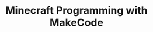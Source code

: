 ---
layout: course_detail
title: "Minecraft Programming with MakeCode"
topIntroText: "In this course, students will learn how to program in Minecraft using Microsoft's programming platform, MakeCode. Throughout the course, students will explore the fundamentals of computer programming, such as loops, variables, and conditional statements, as they apply to Minecraft. Students will learn how to use MakeCode to build and modify Minecraft structures, as well as how to create interactive games within the Minecraft environment."
bgImageUrl: "img/updated/L1/makecode-bg.jpg"
aboutLevel: "L1 Block Coding"
aboutCategoryTitle: "Course Category"
aboutCategory: "Game Development"
aboutGradeLevelTitle: "Grade Level"
aboutGradeLevel: "3 - 6"
aboutSkillLevelTitle: "Skill Level"
aboutSkillLevel: "Beginner - Intermediate"
aboutRatioTitle: "Student to Instructor Ratio"
aboutRatio: "4 : 1"
aboutText: "Students acquire proficiency in programming through MakeCode, which provides an accessible and engaging platform for individuals of all ages and skill levels to learn the fundamental concepts and practical applications of coding. Students can embark upon a journey of discovery and exploration as they create their very own unique iteration of the popular and beloved game, Minecraft."
priceschedule:
  monthlyPrice: ""
  classPrice: ""
  classPerMonth: ""
  scheduleDescription: "A general schedule description detailing available booking hours for the specific course will be placed here. This is currently filler text, please ignore."
promotion1: 
  enabled: "true"
  title: "No More Gaming Addiction"
  text: "Minecraft is a fun game, but kids can be addicted to playing it. With MakeCode, kids can start learning how to program while playing their favorite game."
  imageUrl: "img/updated/L1/makecode-bg.jpg"
promotion2: 
  enabled: "true"
  title: "Learn Real Programming Concepts"
  text: "Through the use of MakeCode, students will acquire a deep understanding of the professional programming concepts and principles that form the foundation of computer science and software development. As they play and experiment with Minecraft using MakeCode, they will be able to customize the game to their own unique specifications and unleash their imagination, all while gaining valuable insight and expertise in the world of programming."
  imageUrl: "img/updated/L1/makecode-1.png"
promotion3: 
  enabled: "true"
  title: "Challenge Your Imagination"
  text: "With the open platform provided by Minecraft, you can program anything you want with your imagination, and change the game into a version you have never seen before."
  imageUrl: "img/updated/L1/makecode-2.jpg"
promotion4: 
  enabled: "false"
  title: "Publish/Showcase Your Game"
  text: "With the vast array of online platforms available today, it has never been easier to showcase one's creativity and talent to a global audience. Through this process, students will gain valuable experience and hone their skills as a game developer, all while contributing to the vibrant and dynamic world of online gaming."
  imageUrl: "img/updated/empty.png"
promotion5: 
  enabled: "false"
  title: "More Than Just Programming"
  text: "Computational thinking and programming skill are important in today's society. Students gain confidence as they learn how to solve problems using programming."
  imageUrl: "img/updated/empty.png"
curriculum: 
  enabled: "false"
goals: 
- text: "Learn the MakeCode programming platform."
- text: "Master basic block programming."
- text: "Develop a passion to learn more about programming."
- text: "The ability to solve problems using technology, critical thinking, creativity, etc."
- text: "Learn how to adapt to new content and environments."
highlights: 
- text: "Making programming fun is our top priority when designing all our course content."
- text: "Gain real experiences relating to the industry and participate in research/development."
- text: "Get your question answered in class and participate in healthy competitions with your classmates."
- text: "Learn by doing is the key for all Computer Science studies. All the assignments and projects are design for the goals of the course."
- text: "We focus on pushing our students' imagination and creativity while they learn how to program."
- text: "Programming is just the first step. Building projects and attending science fairs/seminars will help students get into top unversities and jobs."
---